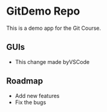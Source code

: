 # GitDemo Repo
This is a demo app for the Git Course.

## GUIs
* This change made byVSCode

## Roadmap
* Add new features
* Fix the bugs